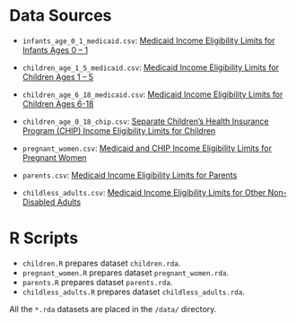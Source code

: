 # Data Sources

- `infants_age_0_1_medicaid.csv`: [Medicaid Income Eligibility Limits for Infants Ages 0 – 1](http://kff.org/medicaid/state-indicator/medicaid-income-eligibility-limits-for-infants-ages-0-1/)
- `children_age_1_5_medicaid.csv`: [Medicaid Income Eligibility Limits for Children Ages 1 – 5](http://kff.org/medicaid/state-indicator/medicaid-income-eligibility-limits-for-children-ages-1-5/)
- `children_age_6_18_medicaid.csv`: [Medicaid Income Eligibility Limits for Children Ages 6-18](http://kff.org/medicaid/state-indicator/medicaid-income-eligibility-limits-for-children-ages-6-18/)
- `children_age_0_18_chip.csv`: [Separate Children’s Health Insurance Program (CHIP) Income Eligibility Limits for Children](http://kff.org/medicaid/state-indicator/separate-childrens-health-insurance-program-chip-income-eligibility-limits-for-children/)

- `pregnant_women.csv`: [Medicaid and CHIP Income Eligibility Limits for Pregnant Women](http://kff.org/medicaid/state-indicator/medicaid-and-chip-income-eligibility-limits-for-pregnant-women/)

- `parents.csv`: [Medicaid Income Eligibility Limits for Parents](http://kff.org/medicaid/state-indicator/medicaid-income-eligibility-limits-for-parents/)

- `childless_adults.csv`:  [Medicaid Income Eligibility Limits for Other Non-Disabled Adults](http://kff.org/medicaid/state-indicator/medicaid-income-eligibility-limits-for-other-non-disabled-adults/)

# R Scripts

- `children.R` prepares dataset `children.rda`.
- `pregnant_women.R` prepares dataset `pregnant_women.rda`.
- `parents.R` prepares dataset `parents.rda`.
- `childless_adults.R` prepares dataset `childless_adults.rda`.

All the `*.rda` datasets are placed in the `/data/` directory.
